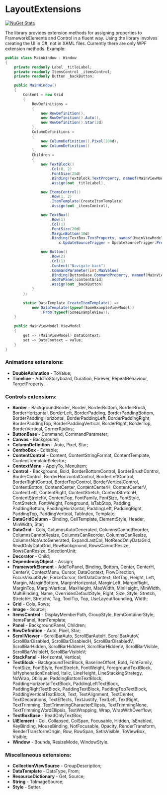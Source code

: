 # LayoutExtensions

[![NuGet Stats](https://img.shields.io/nuget/v/LayoutExtensions.WPF.svg)](https://www.nuget.org/packages/LayoutExtensions.WPF/)

The library provides extension methods for assigning properties to FrameworkElements and Control in a fluent way. Using the library involves creating the UI in C#, not in XAML files. Currently there are only WPF extension methods.
Example:
```cs    
public class MainWindow : Window
{
	private readonly Label _titleLabel;
	private readonly ItemsControl _itemsControl;
	private readonly Button _backButton;

	public MainWindow()
	{
		Content = new Grid
		{
			RowDefinitions =
			{
				new RowDefinition(),
				new RowDefinition().Auto(),
				new RowDefinition().Star(2d)
			},
			ColumnDefinitions =
			{
				new ColumnDefinition().Pixel(200d),
				new ColumnDefinition()
			},
			Children =
			{
				new TextBlock()
					.Col(0, 2)
					.FontSize(25d)
					.Binding(TextBlock.TextProperty, nameof(MainViewModel.SomeText))
					.Assign(out _titleLabel),

				new ItemsControl()
					.Row(1, 2)
					.ItemTemplate(CreateItemTemplate)
					.Assign(out _itemsControl),

				new TextBox()
					.Row(1)
					.Col(1)
					.FontSize(20d)
					.MarginBottom(10d)
					.Binding(TextBox.TextProperty, nameof(MainViewModel.SomeInput), x =>
						x.UpdateSourceTrigger = UpdateSourceTrigger.PropertyChanged),

				new Button()
					.Row(2)
					.Col(1)
					.Content("Navigate back")
					.CommandParameter(int.MaxValue)
					.Binding(ButtonBase.CommandProperty, nameof(MainViewModel.SomeAction))
					.AddToPanel(contentGrid)
					.Assign(out _backButton)
			}
		};
	
		static DataTemplate CreateItemTemplate() =>
			new DataTemplate(typeof(SomeExampleViewModel))
				.From(typeof(SomeExampleView));
	}
	
	public MainViewModel ViewModel
	{
		get => (MainViewModel) DataContext;
		set => DataContext = value;
	}
}
```

### Animations extensions:
 - **DoubleAnimation** - ToValue;
 - **Timeline** - AddToStoryboard, Duration, Forever, RepeatBehaviour, TargetProperty.

### Controls extensions:
 - **Border** - BackgroundBorder, Border, BorderBottom, BorderBrush, BorderHorizontal, BorderLeft, BorderPadding, BorderPaddingBottom, BorderPaddingHorizontal, BorderPaddingLeft, BorderPaddingRight, BorderPaddingTop, BorderPaddingVertical, BorderRight, BorderTop, BorderVertical, CornerRadius;
 - **ButtonBase** - Command, CommandParameter;
 - **Canvas** - Background;
 - **ColumnDefinition** - Auto, Pixel, Star;
 - **ComboBox** - Editable;
 - **ContentControl** - Content, ContentStringFormat, ContentTemplate, ContentTemplateSelector;
 - **ContextMenu** - ApplyTo, MenuItem;
 - **Control** - Background, Bold, BorderBottomControl, BorderBrushControl, BorderControl, BorderHorizontalControl, BorderLeftControl, BorderRightControl, BorderTopControl, BorderVerticalControl, ContentBotton, ContentCenter, ContentCenterH, ContentCenterV, ContentLeft, ContentRight, ContentStretch, ContentStretchH, ContentStretchV, ContentTop, FontFamily, FontSize, FontStyle, FontStretch, FontWeight, Foreground, IsTabStop, Padding, PaddingBottom, PaddingHorizontal, PaddingLeft, PaddingRight, PaddingTop, PaddingVertical, TabIndex, Template;
 - **DataGridColumn** - Binding, CellTemplate, ElementStyle, Header, MinWidth, Star;
 - **DataGrid** - Cols, ColumnsAutoGenerated, ColumnsCannotReorder, ColumnsCannotResize, ColumnsCanReorder, ColumnsCanResize, ColumnsNotAutoGenerated, ExpandLastCol, NotReadOnlyDataGrid, ReadOnlyDataGrid, RowBackground, RowsCannotResize, RowsCanResize, SelectionUnit;
 - **Decorator** - Child;
 - **DependencyObject** - Assign;
 - **FrameworkElement** - AddToPanel, Binding, Bottom, Center, CenterH, CenterV, ContextMenu, Cursor, DataContext, FlowDirection, FocusVisualStyle, ForceCursor, GetDataContext, GetTag, Height, Left, Margin, MarginBottom, MarginHorizontal, MarginLeft, MarginRight, MarginTop, MarginVertical, MaxHeight, MaxWidth, MinHeight, MinWidth, MultiBinding, Name, OverridesDefaultStyle, Right, Size, Style, Stretch, StretchH, StretchV, Tag, ToolTip, Top, UseLayoutRounding, Width;
 - **Grid** - Cols, Rows;
 - **Image** - Source;
 - **ItemsControl** - DisplayMemberPath, GroupStyle, ItemContainerStyle, ItemsPanel, ItemTemplate;
 - **Panel** - BackgroundPanel, Children;
 - **RowDefinition** - Auto, Pixel, Star;
 - **ScrollViewer** - ScrollBarAuto, ScrollBarAutoH, ScrollBarAutoV, ScrollBarDisabled, ScrollBarDisabledH, ScrollBarDisabledV, ScrollBarHidden, ScrollBarHiddenH, ScrollBarHiddenV, ScrollBarVisible, ScrollBarVisibleH, ScrollBarVisibleV;
 - **StackPanel** - Horizontal, Vertical;
 - **TextBlock** - BackgroundTextBlock, BaselineOffset, Bold, FontFamily, FontSize, FontStyle, FontStretch, FontWeight, ForegroundTextBlock, IsHyphenationEnabled, Italic, LineHeight, LineStackingStrategy, NoWrap, Oblique, PaddingBottomTextBlock, PaddingHorizontalTextBlock, PaddingLeftTextBlock, PaddingRightTextBlock, PaddingTextBlock, PaddingTopTextBlock, PaddingVerticalTextBlock, Text, TextAlignment, TextCenter, TextDecorations, TextEffects, TextJustify, TextLeft, TextRight, TextTrimming, TextTrimmingCharacterEllipsis, TextTrimmingNone, TextTrimmingWordEllipsis, TextWrapping, Wrap, WrapWithOverflow;
 - **TextBoxBase** - ReadOnlyTextBox;
 - **UiElement** - Col, Collapsed, ColSpan, Focusable, Hidden, IsEnabled, KeyBinding, MouseBinding, NotFocusable, Opacity, RenderTransform, RenderTransformOrigin, Row, RowSpan, SetIsVisible, ToViewBox, Visible;
 - **Window** - Bounds, ResizeMode, WindowStyle.

### Miscellaneous extensions:
 - **CollectionViewSource** - GroupDescription;
 - **DataTemplate** - DataType, From;
 - **ResourceDictionary** - Get, Source;
 - **String** - ToImageSource;
 - **Style** - Setter.